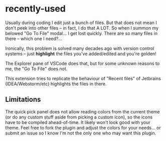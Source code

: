 # recently-used

Usually during coding I edit just a bunch of files. But that does not mean I don't peek into other files – in fact, I do that A LOT. So when I summon my belowed "Go To File" modal... I get lost quickly. There are so many files in there – which one I need?...

Ironically, this problem is solved many decades ago with version control systems – just **highlight** the files you've added/edited and you're golden!

The Explorer pane of VSCode does that, but for some unknown reasons to me, the "Go To File" does not.

This extension tries to replicate the behaviour of "Recent files" of Jetbrains (IDEA/Webstorm/etc) highlights the files in there.

## Limitations

The quick pick panel does not allow reading colors from the current theme (or do any custom stuff aside from picking a custom icon), so the icons have to be compiled ahead-of-time. It likely won't look good with your theme. Feel free to fork the plugin and adjust the colors for your needs... or submit an issue so I know I'm not the only one who may want this plugin.

